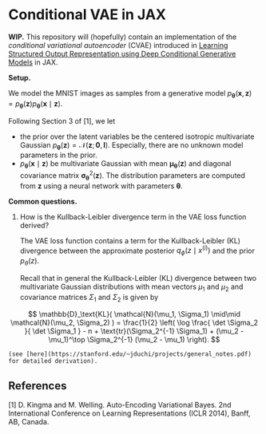 # Conditional VAE in JAX

**WIP.**
This repository will (hopefully) contain an implementation of the *conditional variational autoencoder* (CVAE) introduced in [Learning Structured Output Representation using Deep Conditional Generative Models](https://papers.nips.cc/paper_files/paper/2015/hash/8d55a249e6baa5c06772297520da2051-Abstract.html) in JAX. 


**Setup.**

We model the MNIST images as samples from a generative model $p_{\boldsymbol \theta}(\mathbf{x}, \mathbf{z}) = p_{\boldsymbol \theta}(\mathbf{z}) p_{\boldsymbol \theta}(\mathbf{x} \mid \mathbf{z})$.

Following Section 3 of [1], we let
- the prior over the latent variables be the centered isotropic multivariate Gaussian $p_{\boldsymbol \theta}(\mathbf{z}) = \mathcal{N}(\mathbf{z}; \mathbf{0}, \mathbf{I})$.
Especially, there are no unknown model parameters in the prior.
- $p_{\boldsymbol \theta}(\mathbf{x} \mid \mathbf{z})$ be multivariate Gaussian with mean $\boldsymbol \mu_{\boldsymbol \theta}(\mathbf{z})$ and diagonal covariance matrix $\boldsymbol \sigma^2_{\boldsymbol \theta}(\mathbf{z})$. The distribution parameters are computed from $\mathbf{z}$ using a neural network with parameters $\boldsymbol \theta$.


**Common questions.**

1. How is the Kullback-Leibler divergence term in the VAE loss function derived?

    The VAE loss function contains a term for the Kullback-Leibler (KL) divergence between the approximate posterior
    $q_\phi(z \mid x^{(i)})$ and the prior $p_\theta(z)$.

    Recall that in general the Kullback-Leibler (KL) divergence between two
    multivariate Gaussian distributions with mean vectors $\mu_1$ and $\mu_2$ and
    covariance matrices $\Sigma_1$ and $\Sigma_2$ is given by

$$
    \mathbb{D}_\text{KL}(
        \mathcal{N}(\mu_1, \Sigma_1) \mid\mid \mathcal{N}(\mu_2, \Sigma_2)
    ) =
    \frac{1}{2} \left(
        \log \frac{
            \det \Sigma_2
        }{
            \det \Sigma_1
        }
        - n
        + \text{tr}(\Sigma_2^{-1} \Sigma_1)
        + (\mu_2 - \mu_1)^\top \Sigma_2^{-1} (\mu_2 - \mu_1)
    \right).
$$

    (see [here](https://stanford.edu/~jduchi/projects/general_notes.pdf) for detailed derivation).

## References
[1] D. Kingma and M. Welling.
Auto-Encoding Variational Bayes.
2nd International Conference on Learning Representations (ICLR 2014), Banff, AB, Canada.
